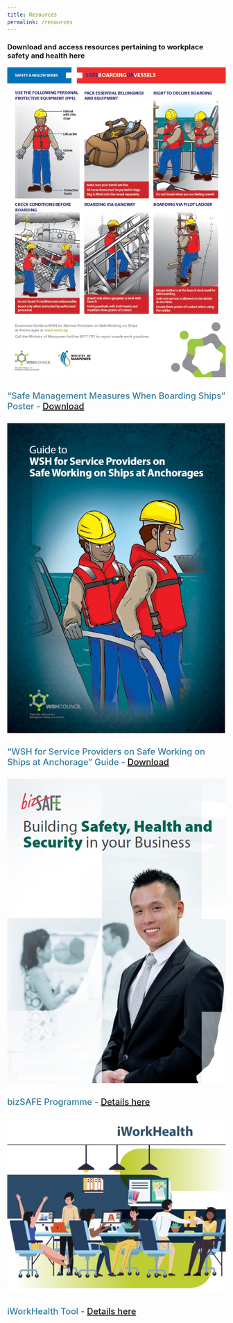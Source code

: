 ```yaml
---
title: Resources
permalink: /resources
---
```

<div>
  <h3>Download and access resources pertaining to workplace safety and health here</h3>
</div>
<section class="bp-section font">
  <div class="bp-container is-fluid has-text-centered"> 
    <div class="row">
      <div class="col is-5">
        <a href="https://www.tal.sg/wshc/Resources/Collaterals/Posters/Safe-Boarding-of-Vessel">
          <div class="speaker-image-wrapper">
            <img src="images/Safe-Boarding.jpg" alt=" " class="speaker-image img-fluid mb-3"> 
          </div></a>
          <h4 class="speaker-name text-ellipsis">“Safe Management Measures When Boarding Ships” Poster - <a href="https://www.tal.sg/wshc/Resources/Collaterals/Posters/Safe-Boarding-of-Vessel">Download</a></h4>
      </div>
      <div class="col is-5">
        <a href="https://www.tal.sg/wshc/Resources/Publications/Guides-and-Handbooks/Guide-to-WSH-for-Service-Providers-on-Safe-Working-on-Ships-at-Anchorage---Revised-2019">
          <div class="speaker-image-wrapper">
            <img src="images/WSH-Guide.jpg" alt=" " class="speaker-image img-fluid mb-3">
          </div></a>
          <h4 class="speaker-name text-ellipsis">“WSH for Service Providers on Safe Working on Ships at Anchorage” Guide - <a href="https://www.tal.sg/wshc/Resources/Publications/Guides-and-Handbooks/Guide-to-WSH-for-Service-Providers-on-Safe-Working-on-Ships-at-Anchorage---Revised-2019">Download</a></h4>
      </div>    </div>
    <div class="row">
			      <div class="col is-5">
        <a href="https://www.tal.sg/wshc/Programmes/bizSAFE/About-bizSAFE">
          <div class="speaker-image-wrapper">
            <img src="images/bizSAFE.jpg" alt=" " class="speaker-image img-fluid mb-3">
          </div></a>
          <h4 class="speaker-name text-ellipsis">bizSAFE Programme - <a href="https://www.tal.sg/wshc/Programmes/bizSAFE/About-bizSAFE">Details here</a></h4>
      </div>
      <div class="col is-5">
        <a href="https://www.iworkhealth.gov.sg/Pages/default.html">
          <div class="speaker-image-wrapper">
            <img src="images/iWorkhealth.jpg" alt=" " class="speaker-image img-fluid mb-3">
          </div></a>
          <h4 class="speaker-name text-ellipsis">iWorkHealth Tool - <a href="https://www.iworkhealth.gov.sg/Pages/default.html">Details here</a></h4>
      </div>
    </div>
  </div>
</section>

<style type="text/css"> 
  .is-left{
    text-align: left;
  }
  .bg-light {
    background-color: #fff !important;
    box-shadow: 5px 0 6px -4px rgb(195 195 195 / 80%), -5px 0 6px -4px rgb(195 195 195 / 80%);
  }
  .p-4 {
    padding: 1.5rem!important;
  }
  .speaker-role small{
    font-size: 11px;
    text-transform: capitalize;
  }
  .speaker-name {
    font-size: 1.25rem;
  }
  .text-ellipsis {
    /* white-space: nowrap; */
    color: #000;
    overflow: hidden;
    text-overflow: ellipsis;
  }
  .font {
    font-size: 14px;
  }
  h4{
    font-weight: 500; 
    color: #337B9A !important;
  }
	.content a { text-decoration: none; }
</style>
